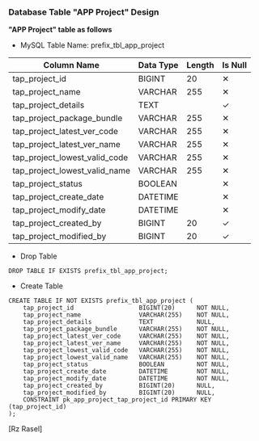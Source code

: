 ### Database Table "APP Project" Design
**"APP Project" table as follows**

* MySQL Table Name: prefix_tbl_app_project

| Column Name | Data Type | Length | Is Null |
| ------ | ------ | ------ | ------ |
| tap_project_id | BIGINT | 20 | ✕ |
| tap_project_name | VARCHAR | 255 | ✕ |
| tap_project_details | TEXT |  | ✓ |
| tap_project_package_bundle | VARCHAR | 255 | ✕ |
| tap_project_latest_ver_code | VARCHAR | 255 | ✕ |
| tap_project_latest_ver_name | VARCHAR | 255 | ✕ |
| tap_project_lowest_valid_code | VARCHAR | 255 | ✕ |
| tap_project_lowest_valid_name | VARCHAR | 255 | ✕ |
| tap_project_status | BOOLEAN |  | ✕ |
| tap_project_create_date | DATETIME |  | ✕ |
| tap_project_modify_date | DATETIME |  | ✕ |
| tap_project_created_by | BIGINT | 20 | ✓ |
| tap_project_modified_by | BIGINT | 20 | ✓ |

* Drop Table

```drop_table_app_project
DROP TABLE IF EXISTS prefix_tbl_app_project;
```

* Create Table

```create_table_app_project
CREATE TABLE IF NOT EXISTS prefix_tbl_app_project (
    tap_project_id                  BIGINT(20)      NOT NULL,
    tap_project_name                VARCHAR(255)    NOT NULL,
    tap_project_details             TEXT            NULL,
    tap_project_package_bundle      VARCHAR(255)    NOT NULL,
    tap_project_latest_ver_code     VARCHAR(255)    NOT NULL,
    tap_project_latest_ver_name     VARCHAR(255)    NOT NULL,
    tap_project_lowest_valid_code   VARCHAR(255)    NOT NULL,
    tap_project_lowest_valid_name   VARCHAR(255)    NOT NULL,
    tap_project_status              BOOLEAN         NOT NULL,
    tap_project_create_date         DATETIME        NOT NULL,
    tap_project_modify_date         DATETIME        NOT NULL,
    tap_project_created_by          BIGINT(20)      NULL,
    tap_project_modified_by         BIGINT(20)      NULL,
    CONSTRAINT pk_app_project_tap_project_id PRIMARY KEY (tap_project_id)
);
```

[Rz Rasel]
